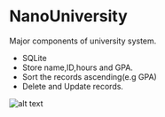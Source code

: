 # NanoUniversity
Major components of university system.

- SQLite
- Store name,ID,hours and GPA.
- Sort the records ascending(e.g GPA)
- Delete and Update records.


![alt text](https://i.imgur.com/f40TziZ.png)
